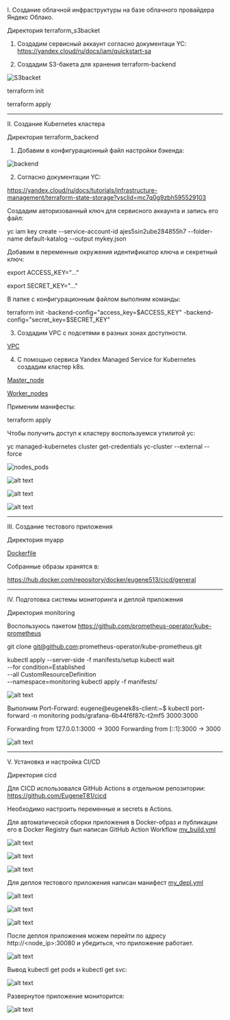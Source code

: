 I. Создание облачной инфраструктуры на базе облачного провайдера Яндекс Облако.


Директория terraform_s3backet

1. Создадим сервисный аккаунт согласно документаци YC:
https://yandex.cloud/ru/docs/iam/quickstart-sa

2. Создадим S3-бакета для хранения terraform-backend

![S3backet](screen/S3.png)

terraform init

terraform apply


-----------------------------------------------------------------------------
II. Создание Kubernetes кластера

Директория terraform_backend

1. Добавим в конфигурационный файл настройки бэкенда:

![backend](screen/backend.png)


2. Согласно документации YC:

https://yandex.cloud/ru/docs/tutorials/infrastructure-management/terraform-state-storage?ysclid=mc7q0g9zbh595529103

Создадим авторизованный ключ для сервисного аккаунта и запись его файл:

yc iam key create --service-account-id ajes5sin2ube284855h7 --folder-name default-katalog --output mykey.json


  
Добавим в переменные окружения идентификатор ключа и секретный ключ:

export ACCESS_KEY="..."

export SECRET_KEY="..."


В папке с конфигурационным файлом выполним команды:

terraform init -backend-config="access_key=$ACCESS_KEY" -backend-config="secret_key=$SECRET_KEY"

3. Создадим VPC с подсетями в разных зонах доступности.

[VPC](terraform_backend/network.tf)

4. С помощью сервиса Yandex Managed Service for Kubernetes создадим кластер k8s.

[Master_node](terraform_backend/master.tf)

[Worker_nodes](terraform_backend/workers.tf)


Применим манифесты:

terraform apply

Чтобы получить доступ к кластеру воспользуемся утилитой yc:

yc managed-kubernetes cluster get-credentials yc-cluster --external --force


![nodes_pods](screen/nodes_pods.png)

![alt text](screen/yc_master1.png)

![alt text](screen/yc_workers.png)

![alt text](screen/yc_backend.png)

-----------------------------------------------------------------------------

III. Создание тестового приложения

Директория myapp

[Dockerfile](myapp/Dockerfile)

Собранные образы хранятся в:

https://hub.docker.com/repository/docker/eugene513/cicd/general

-----------------------------------------------------------------------------
IV. Подготовка cистемы мониторинга и деплой приложения

Директория monitoring

Воспользуюсь пакетом https://github.com/prometheus-operator/kube-prometheus

git clone git@github.com:prometheus-operator/kube-prometheus.git


kubectl apply --server-side -f manifests/setup
kubectl wait \
    --for condition=Established \
    --all CustomResourceDefinition \
    --namespace=monitoring
kubectl apply -f manifests/


![alt text](screen/ns_monitoring.png)


Выполним Port-Forward:
eugene@eugenek8s-client:~$ kubectl port-forward -n monitoring pods/grafana-6b44f6f87c-t2mf5 3000:3000


Forwarding from 127.0.0.1:3000 -> 3000
Forwarding from [::1]:3000 -> 3000


![alt text](screen/grafana.png)

-----------------------------------------------------------------------------
V. Установка и настройка CI/CD

Директория cicd

Для CICD использовался GitHub Actions в отдельном репозитории:
https://github.com/EugeneT81/cicd

Необходимо настроить переменные и secrets в Actions.

Для автоматической сборки приложения в Docker-образ и публикации его в Docker Registry был написан GitHub Action Workflow [my_build.yml](cicd/.github/workflows/my_build.yml)


![alt text](screen/push.png)

![alt text](screen/github_build.png)

![alt text](screen/docker_build.png)


Для деплоя тестового приложения написан манифест [my_depl.yml](cicd/.github/workflows/my_depl.yml)


![alt text](screen/tag.png)

![alt text](screen/github_deploy.png)

![alt text](screen/docker_deploy.png)


После деплоя приложения можем перейти по адресу http://<node_ip>:30080 и убедиться, что приложение работает.


![alt text](screen/site.png)

Вывод kubectl get pods и kubectl get svc:

![alt text](screen/kubectl_pod_svc.png)


Развернутое приложение мониторится:

![alt text](screen/pod_monitoring.png)


